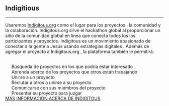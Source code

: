 ﻿## Indigitious
---


Usaremos [Indigitous.org](https://indigitous.org/c4tk-project/) como el lugar para los proyectos , la comunidad y la colaboración. Indigitous.org sirve el hackathon global al proporcionar un sitio de la comunidad global en línea que conecta todos los los participantes y proyectos. Indigitous es un movimiento apasionado de conectar a la gente a Jesús usando estrategias digitales . Además de agregar el proyecto a Indigitous.org , la plataforma también le permitirá:

<br> 
&nbsp;&nbsp;&nbsp;&nbsp;&nbsp;Búsqueda de proyectos en los que podría estar interesado
<br> 
&nbsp;&nbsp;&nbsp;&nbsp;&nbsp;Aprenda acerca de los proyectos que otros están trabajando 
<br> 
&nbsp;&nbsp;&nbsp;&nbsp;&nbsp;Unirse a un proyecto
<br> 
&nbsp;&nbsp;&nbsp;&nbsp;&nbsp;Reclutar a otros a unirse a su proyecto
<br> 
&nbsp;&nbsp;&nbsp;&nbsp;&nbsp;Comunicarse con sus miembros del proyecto
<br> 
&nbsp;&nbsp;&nbsp;&nbsp;&nbsp;Presentar su proyecto para juzgar

<div>
  <div style="display:inline-block">
  <a class="button special-alternate"  href="https://indigitous.org/c4tk-project/" target="_blank">
    MÁS INFORMACIÓN ACERCA DE INDIGITOUS
  </a>
  </div>
